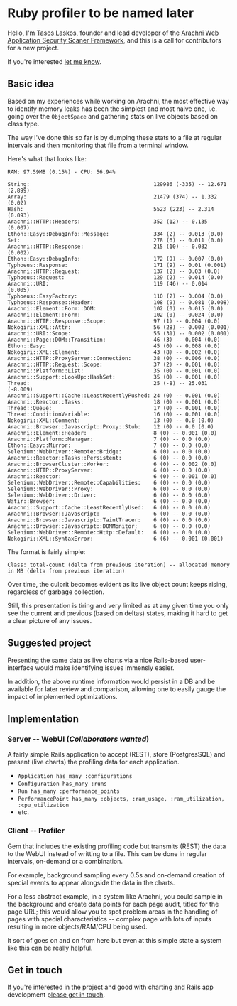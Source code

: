 # Ruby profiler to be named later

Hello, I'm [Tasos Laskos](https://twitter.com/Zap0tek),  founder and lead developer of the [Arachni Web Application Security Scaner Framework](http://www.arachni-scanner.com), and this is a call for contributors for a  new project.

If you're interested [let me know](https://github.com/Zapotek/profiler-to-be-named-later/issues/1).

## Basic idea

Based on my experiences while working on Arachni, the most effective way to identify memory leaks has been the simplest and most naive one, i.e. going over the `ObjectSpace` and gathering stats on live objects based on class type.

The way I've done this so far is by dumping these stats to a file at regular intervals and then monitoring that file from a terminal window.

Here's what that looks like:

```
RAM: 97.59MB (0.15%) - CPU: 56.94%

String:                                       129986 (-335) -- 12.671 (2.899)
Array:                                        21479 (374) -- 1.332 (0.02)
Hash:                                         5523 (223) -- 2.314 (0.093)
Arachni::HTTP::Headers:                       352 (12) -- 0.135 (0.007)
Ethon::Easy::DebugInfo::Message:              334 (2) -- 0.013 (0.0)
Set:                                          278 (6) -- 0.011 (0.0)
Arachni::HTTP::Response:                      215 (10) -- 0.032 (0.002)
Ethon::Easy::DebugInfo:                       172 (9) -- 0.007 (0.0)
Typhoeus::Response:                           171 (9) -- 0.01 (0.001)
Arachni::HTTP::Request:                       137 (2) -- 0.03 (0.0)
Typhoeus::Request:                            129 (2) -- 0.014 (0.0)
Arachni::URI:                                 119 (46) -- 0.014 (0.005)
Typhoeus::EasyFactory:                        110 (2) -- 0.004 (0.0)
Typhoeus::Response::Header:                   108 (9) -- 0.081 (0.008)
Arachni::Element::Form::DOM:                  102 (0) -- 0.015 (0.0)
Arachni::Element::Form:                       102 (0) -- 0.024 (0.0)
Arachni::HTTP::Response::Scope:               97 (1) -- 0.004 (0.0)
Nokogiri::XML::Attr:                          56 (28) -- 0.002 (0.001)
Arachni::URI::Scope:                          55 (31) -- 0.002 (0.001)
Arachni::Page::DOM::Transition:               46 (3) -- 0.004 (0.0)
Ethon::Easy:                                  45 (0) -- 0.008 (0.0)
Nokogiri::XML::Element:                       43 (8) -- 0.002 (0.0)
Arachni::HTTP::ProxyServer::Connection:       38 (0) -- 0.006 (0.0)
Arachni::HTTP::Request::Scope:                37 (2) -- 0.001 (0.0)
Arachni::Platform::List:                      35 (0) -- 0.001 (0.0)
Arachni::Support::LookUp::HashSet:            35 (0) -- 0.001 (0.0)
Thread:                                       25 (-8) -- 25.031 (-8.009)
Arachni::Support::Cache::LeastRecentlyPushed: 24 (0) -- 0.001 (0.0)
Arachni::Reactor::Tasks:                      18 (0) -- 0.001 (0.0)
Thread::Queue:                                17 (0) -- 0.001 (0.0)
Thread::ConditionVariable:                    16 (0) -- 0.001 (0.0)
Nokogiri::XML::Comment:                       13 (0) -- 0.0 (0.0)
Arachni::Browser::Javascript::Proxy::Stub:    12 (0) -- 0.0 (0.0)
Arachni::Element::Header:                     8 (0) -- 0.001 (0.0)
Arachni::Platform::Manager:                   7 (0) -- 0.0 (0.0)
Ethon::Easy::Mirror:                          7 (0) -- 0.0 (0.0)
Selenium::WebDriver::Remote::Bridge:          6 (0) -- 0.0 (0.0)
Arachni::Reactor::Tasks::Persistent:          6 (0) -- 0.0 (0.0)
Arachni::BrowserCluster::Worker:              6 (0) -- 0.002 (0.0)
Arachni::HTTP::ProxyServer:                   6 (0) -- 0.0 (0.0)
Arachni::Reactor:                             6 (0) -- 0.001 (0.0)
Selenium::WebDriver::Remote::Capabilities:    6 (0) -- 0.0 (0.0)
Selenium::WebDriver::Proxy:                   6 (0) -- 0.0 (0.0)
Selenium::WebDriver::Driver:                  6 (0) -- 0.0 (0.0)
Watir::Browser:                               6 (0) -- 0.0 (0.0)
Arachni::Support::Cache::LeastRecentlyUsed:   6 (0) -- 0.0 (0.0)
Arachni::Browser::Javascript:                 6 (0) -- 0.0 (0.0)
Arachni::Browser::Javascript::TaintTracer:    6 (0) -- 0.0 (0.0)
Arachni::Browser::Javascript::DOMMonitor:     6 (0) -- 0.0 (0.0)
Selenium::WebDriver::Remote::Http::Default:   6 (0) -- 0.0 (0.0)
Nokogiri::XML::SyntaxError:                   6 (6) -- 0.001 (0.001)
```

The format is fairly simple:

```
Class: total-count (delta from previous iteration) -- allocated memory in MB (delta from previous iteration)
```

Over time, the culprit becomes evident as its live object count keeps rising, regardless of garbage collection.

Still, this presentation is tiring and very limited as at any given time you only see the current and previous (based on deltas) states, making it hard to get a clear picture of any issues.

## Suggested project

Presenting the same data as live charts via a nice Rails-based user-interface would make identifying issues immensly easier.

In addition, the above runtime information would persist in a DB and be available for later review and comparison, allowing one to easily gauge the impact of implemented optimizations.

## Implementation

### Server -- WebUI (_Collaborators wanted_)

A fairly simple Rails application to accept (REST), store (PostgresSQL) and present (live charts) the profiling data for each application.

* `Application has_many :configurations`
* `Configuration has_many :runs`
* `Run has_many :performance_points`
* `PerformancePoint has_many :objects, :ram_usage, :ram_utilization, :cpu_utilization`
* etc.

### Client -- Profiler

Gem that includes the existing profiling code but transmits (REST) the data to the WebUI instead of writting to a file.
This can be done in regular intervals, on-demand or a combination.

For example, background sampling every 0.5s and on-demand creation of special events to appear alongside the data in the charts.

For a less abstract example, in a system like Arachni, you could sample in the background and create data points for each page audit, titled for the page URL; this would allow you to spot problem areas in the handling of pages with special characteristics -- complex page with lots of inputs resulting in more objects/RAM/CPU being used.

It sort of goes on and on from here but even at this simple state a system like this can be really helpful.

## Get in touch

If you're interested in the project and good with charting and Rails app development [please get in touch](https://github.com/Zapotek/profiler-to-be-named-later/issues/1).
